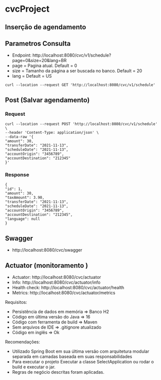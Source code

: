 # cvcProject

## Inserção de agendamento


## Parametros Consulta

- Endpoint: http://localhost:8080/cvc/v1/schedule?page=0&size=20&lang=BR
- page = Pagina atual. Default = 0
- size = Tamanho da página a ser buscada no banco. Default = 20
- lang = Default = US
```shell
curl --location --request GET 'http://localhost:8080/cvc/v1/schedule'
```
## Post (Salvar agendamento)

### Request
```shell
curl --location --request POST 'http://localhost:8080/cvc/v1/schedule' \
--header 'Content-Type: application/json' \
--data-raw '{
"amount": 30,
"transferDate": "2021-11-13",
"scheduleDate": "2021-11-13",
"accountOrigin": "3456789",
"accountDestination": "212345"
}'
```
### Response
```shell
{
"id": 1,
"amount": 30,
"taxAmount": 3.90,
"transferDate": "2021-11-13",
"scheduleDate": "2021-11-13",
"accountOrigin": "3456789",
"accountDestination": "212345",
"language": null
}
```

## Swagger

- http://localhost:8080/cvc/swagger

## Actuator (monitoramento )
 
- Actuator: http://localhost:8080/cvc/actuator
- Info: http://localhost:8080/cvc/actuator/info
- Health check: http://localhost:8080/cvc/actuator/health
- Metrics: http://localhost:8080/cvc/actuator/metrics

Requisitos:
 - Persistência de dados em memória => Banco H2
 - Código em última versão do Java => 16
 - Código com ferramenta de build => Maven
 - Sem arquivos de IDE => .gitignore atualizado
 - Código em inglês => Ok
 
Recomendações:
- Utilizado Spring Boot em sua última versão com arquitetura modular separada em camadas baseada em suas responsabilidades
- Para executar o projeto Executar a classe SelectApplication ou rodar o build e executar o jar.
- Regras de negócio descritas foram aplicadas.